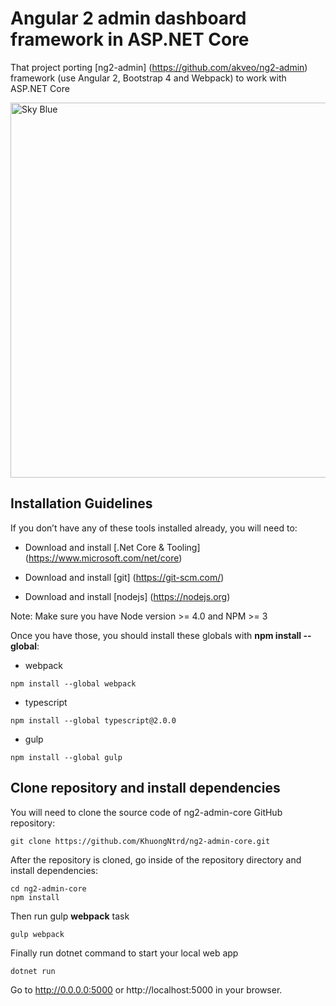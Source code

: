 # Angular 2 admin dashboard framework in ASP.NET Core

That project porting [ng2-admin] (https://github.com/akveo/ng2-admin) framework (use Angular 2, Bootstrap 4 and Webpack) to work with ASP.NET Core

<a target="_blank" href="http://akveo.com/ng2-admin/"><img src="http://i.imgur.com/QK9AzHj.jpg" width="600" alt="Sky Blue"/></a>

## Installation Guidelines

If you don’t have any of these tools installed already, you will need to:

* Download and install [.Net Core & Tooling] (https://www.microsoft.com/net/core)

* Download and install [git] (https://git-scm.com/)

* Download and install [nodejs] (https://nodejs.org)

Note: Make sure you have Node version >= 4.0 and NPM >= 3

Once you have those, you should install these globals with **npm install --global**:

* webpack
```
npm install --global webpack    
```    
* typescript
```
npm install --global typescript@2.0.0
```

* gulp
```
npm install --global gulp    
``` 

## Clone repository and install dependencies

You will need to clone the source code of ng2-admin-core GitHub repository:

```
git clone https://github.com/KhuongNtrd/ng2-admin-core.git
```

After the repository is cloned, go inside of the repository directory and install dependencies:

```
cd ng2-admin-core
npm install
```

Then run gulp **webpack** task

```
gulp webpack
```

Finally run dotnet command to start your local web app

```
dotnet run
```
Go to http://0.0.0.0:5000 or http://localhost:5000 in your browser.
